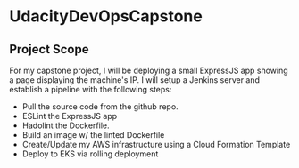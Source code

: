# UdacityDevOpsCapstone

## Project Scope
For my capstone project, I will be deploying a small ExpressJS app showing a page displaying the machine's IP. I will setup a Jenkins server and establish a pipeline with the following steps:
- Pull the source code from the github repo. 
- ESLint the ExpressJS app
- Hadolint the Dockerfile.
- Build an image w/ the linted Dockerfile
- Create/Update my AWS infrastructure using a Cloud Formation Template
- Deploy to EKS via rolling deployment
